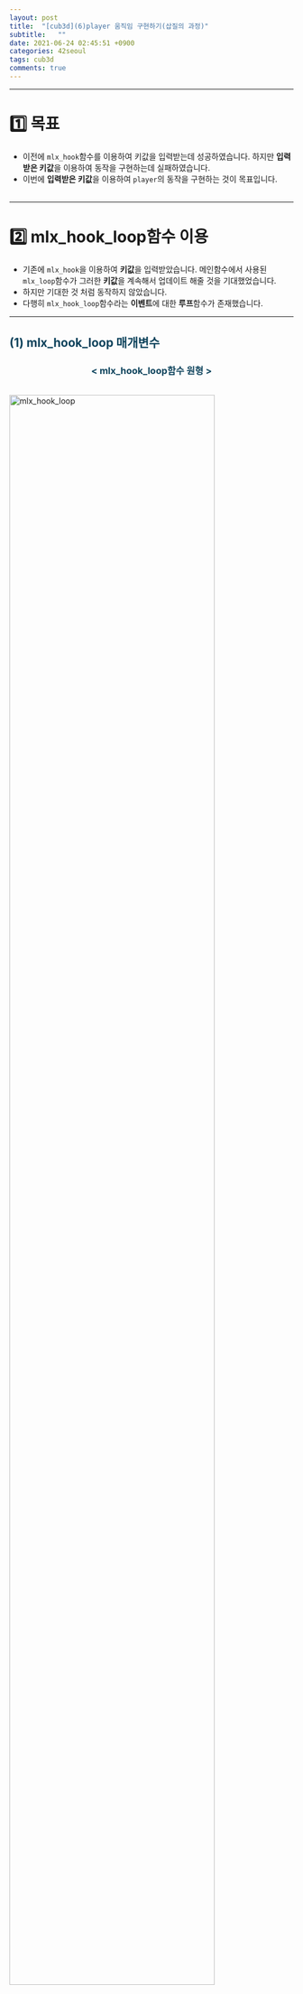 ```yaml
---
layout: post
title:  "[cub3d](6)player 움직임 구현하기(삽질의 과정)"
subtitle:   ""
date: 2021-06-24 02:45:51 +0900
categories: 42seoul
tags: cub3d
comments: true 
---
```


* * *
<h1>1️⃣ 목표</h1>

* 이전에 `mlx_hook`함수를 이용하여 키값을 입력받는데 성공하였습니다. 하지만 **입력받은 키값**을 이용하여 동작을 구현하는데 실패하였습니다.
* 이번에 **입력받은 키값**을 이용하여 `player`의 동작을 구현하는 것이 목표입니다.
<br><br>

* * *
<h1>2️⃣ mlx_hook_loop함수 이용</h1>

* 기존에 `mlx_hook`을 이용하여 **키값**을 입력받았습니다. 메인함수에서 사용된 `mlx_loop`함수가 그러한 **키값**을 계속해서 업데이트 해줄 것을 기대했었습니다.
* 하지만 기대한 것 처럼 동작하지 않았습니다.
* 다행히 `mlx_hook_loop`함수라는 **이벤트**에 대한 **루프**함수가 존재했습니다.

* * *
<h2 style="color:#0e435c;">(1) mlx_hook_loop 매개변수</h2>
<h3 align="middle" style="color:#0e435c;">&lt; mlx_hook_loop함수 원형 &gt;</h3>
<img src="https://kirkim.github.io/assets/img/cub3d/cub30.png" alt="mlx_hook_loop" width="85%" style="margin-top:3%">

* **첫번째 인자**로 **mlx포인터**를 넣어줍니다.
* **두번째 인자**로 `mlx_hook`함수의 매동작마다 업데이트될 **함수의 포인터**를 넣어줍니다.
* **세번째 인자**로 두번째 인자로 넣어준 **함수의 인자(param)**를 넣어줍니다. 하지만 **인자(param)**가 여러개일 경우 **구조체**형태로 넘겨주어야 합니다.
* 이번기회에 모든 변수를 담는 `t_god god`이라는 구조체를 만들어 주었습니다. <b style="font_size:85%">(이전에 구현한 코드들이 약간씩 수정되지만 과정은 생략)</b>
<h3 align="middle" style="color:#0e435c;">&lt; t_god 구조체 &gt;</h3>

```c
typedef struct s_god {
    t_player player;
    t_img    img;
    void     *mlx;
    void     *win;
} t_god;
```

* * *
<h2 style="color:#0e435c;">(2) ft_loop함수 구현</h2>

* `mlx_loop_hook`함수의 두번째 인자값으로 넣어줄 **함수**를 구현했습니다.

```c
int     ft_loop(t_god *god)
{
    draw_ray(god, &(god->player), &(god->img));
    return (0);
}
```

* `player`를 그려주는 함수인 `draw_ray`함수를 이 루프 함수에 넣어서 관리하도록 하였습니다.
* 이제 **키값**을 입력받을 때 마다 `draw_ray`함수가 호출되어 `player`값을 새롭게 그려줄 것입니다.
<br><br>

* * *
<h1>3️⃣ 이전player가 남아있는 문제 발생</h1>
<h2 style="color:#0e435c;">(1) 문제</h2>

* 지금까지의 과정을 통해 **키값**을 **player동작**에 적용이 잘되었습니다.
* 하지만 다음과 같이 <rd>이전 player</rd>가 그대로 남아 있습니다.
<div class="explain-cover">
    <div class="explain-left">
        <h3 align="middle" style="color:#0e435c;">&lt; 이동 전 &gt;</h3>
        <img src="https://kirkim.github.io/assets/img/cub3d/cub33.png" alt="base_player" width="100%" style="margin-top:3%">
    </div>
    <div class="explain-right">
        <h3 align="middle" style="color:#0e435c;">&lt; 이동 후 &gt;</h3>
        <img src="https://kirkim.github.io/assets/img/cub3d/cub31.png" alt="preplayer_remain_problem" width="100%" style="margin-top:3%">
    </div>
</div>

* * *
<h2 style="color:#0e435c;">(2) 문제 해결</h2>

* `mlx_loop_hook`함수의 동작원리를 파악하고 나니 이러한 문제를 해결하는 것은 어렵지 않았습니다.
* 이전에 구현했던 **지도를 그려주는 함수**인 `render_map`함수를 `mlx_loop_hook`함수속에서 동작하도록 구현하면 됐습니다.

```c
int     ft_loop(t_god *god)
{
    render_map(god, &(god->img));
    /* 코드 생략 */
}
```
<div class="explain-cover">
    <div class="explain-left">
        <h3 align="middle" style="color:#0e435c;">&lt; 이동 전 &gt;</h3>
        <img src="https://kirkim.github.io/assets/img/cub3d/cub33.png" alt="base_player" width="100%" style="margin-top:3%">
    </div>
    <div class="explain-right">
        <h3 align="middle" style="color:#0e435c;">&lt; 이동 후 &gt;</h3>
        <img src="https://kirkim.github.io/assets/img/cub3d/cub32.png" alt="after_player" width="100%" style="margin-top:3%">
    </div>
</div>
<br><br>

* * *
<h1>4️⃣ 회전방향 적용하기</h1>

* 기존에는 단순하게 **상하좌우**로 움직이도록 코드를 구현하였습니다.
* 하지만 최종적으로 **3D**로 화면을 봤을때 바라보는 각도를 조절해줄 수 있어야합니다. 기존의 **좌, 우**움직이는 방향키를 바라보는 각도를 변경하는 키로 바꿀계획입니다.

* * *
<h2 style="color:#0e435c;">(1) t_key key 구조체 만들기</h2>

* 다음과 같이 `t_key key`구조체를 만들어줬으며 각방향별로 **입력됐을 때: 1, 입력이 안됐을 때 0**의 값을 가지도록 했습니다.

```c
typedef struct s_key {
    int up;
    int down;
    int right;
    int left;
} t_key;

/* t_god 구조체에 추가 */
typedef struct s_god {
    /* 코드 생략 */
    t_key    key;
} t_god;
```

* * *
<h2 style="color:#0e435c;">(2) key_press함수 수정</h2>

* `t_key key`변수에 키값을 조정해주도록 `key_press`함수를 수정 해주었습니다.

```c
int        key_press(int keycode, t_key *key)
{
    if (keycode == KEY_A)
        key->left = 1;
    if (keycode == KEY_D)
        key->right = 1;
    if (keycode == KEY_W)
        key->up = 1;
    if (keycode == KEY_S)
        key->down = 1;
    if (keycode == KEY_ESC)
        exit(0);
    
    return (0);
}
```

* * *
<h2 style="color:#0e435c;">(3) player요소 추가 및 player_init함수 내용추가</h2>

```c
typedef struct s_player {
    double x;
    double y;
    int thickness;
    double rotationAngle;
    double walkSpeed;
    double turnSpeed;
} t_player;
```

* `rotationAngle`: 바라보는 각도
* `walkSpeed`: 움직이는 속도
* `turnSpeed`: 바라보는 각도의 조정속도
* `player`의 위치를 나타내는 **x, y**변수는 좀 더 정확하게 계산하기 위해 `double`형으로 수정해 주었습니다.

```c
void player_init(t_player *player)
{
    player->x = WINDOW_WIDTH / 2;
    player->y = WINDOW_HEIGHT / 2;
    player->thickness = PLAYER_THICKNESS;
    player->rotationAngle = PI / 2;
    player->walkSpeed = 1;
    player->turnSpeed = 4 * (PI / 180);
}
```

* `player`을 초기화해주는 함수도 수정해 주었습니다.

* * *
<h2 style="color:#0e435c;">(4) update_player함수 구현</h2>

```c
int update_player(t_god *god)
{
    double turnDirection = 0;
    double walkDirection = 0;
    double newPlayerX;
    double newPlayerY;

    if (god->key.left == 1)
        turnDirection = -1;
    if (god->key.right == 1)
        turnDirection = 1;
    if (god->key.up == 1)
        walkDirection = 1;
    if (god->key.down == 1)
        walkDirection = -1;

    god->player.rotationAngle += turnDirection * god->player.turnSpeed;
    int moveStep = walkDirection * god->player.walkSpeed;
    newPlayerX = god->player.x + moveStep * cos(god->player.rotationAngle);
    newPlayerY = god->player.y + moveStep * sin(god->player.rotationAngle);

    if (!is_wall(newPlayerX, newPlayerY))
    {
        god->player.x = newPlayerX;
        god->player.y = newPlayerY;
    }
    return (0);
}
```

* 예전에 <rd>Pikuma강의</rd>를 통해 배웠던 함수를 응용해서 만들어 주었습니다. 비슷하기 때문에 자세한내용은 이전의 포스트를 참고하면됩니다.
* 벽을 통과하지 못하게 하기위해서 `is_wall`의 함수를 다음과 같이 구현하였습니다.

```c
int is_wall(double x, double y)
{
	int xX;
	int yY;

	if (x < 0 || x > WINDOW_WIDTH || y < 0 || y > WINDOW_HEIGHT) {
            return (1);
    }
    xX = floor(x / TILE_SIZE);
    yY = floor(y / TILE_SIZE);
    return mini_map[yY][xX] != 0;
}
```

* * *
<h2 style="color:#0e435c;">(5) draw_player함수 수정</h2>

* `player`의 좌표값을 나타내는 **x, y**변수의 자료형이 `int`에서 `double`이 되는 바람에 **x, y**의 값이 소수값이 되면 제대로 그려주지 못하는일이 발생하였습니다.
* 그래서 `draw_player`함수 내부에서 다음과 같이 (int)형으로 <rd>강제 케스팅</rd>해주었습니다.

```c
/* 수정 전 */
img->data[(int)(MINI_SCALE * (WINDOW_WIDTH * (player->y + row) + (player->x + col)))] = 0x0000FF;

/* 수정 후 */
img->data[(int)(MINI_SCALE * (WINDOW_WIDTH * ((int)player->y + row) + ((int)player->x + col)))] = 0x0000FF;
```

* 수정 후 정상적으로 작동이 되었습니다.
<br><br>

* * *
<h1>5️⃣ 아쉬운 부분(보완해야할 점)</h1>

* `player`의 좌표값인 **x, y**값은 `double`형으로 계산이 되어집니다. 하지만 `player`를 그리는 부분에서 어쩔수없이 `int`형으로 강제 케스팅을 하였습니다.
* ~~그렇다보니 실제로 게임을 실행해보면 <rd>바라보는 각도가 조금이라도 변경될 경우</rd> 똑바르게 전진을 못하는 모습이 보여졌습니다.~~
* ~~아직 어떤식으로 해결해야할지 감이 잡히지않지만 이부분에 대해서 다시 한번 고민 해봐야할 것 같습니다.~~
* 추후에 **광선(ray)**을 구현하여 다시 확인해본결과 **해상도가 떨어져서 정확한 직선을 구현하지는 않지만** 의도된대로 <rd>똑바로 전진</rd>하는 것을 확인할 수 있었습니다.
